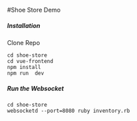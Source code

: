 #Shoe Store Demo

##### Installation

Clone Repo

```
cd shoe-store
cd vue-frontend
npm install
npm run  dev
```

##### Run the Websocket

```
cd shoe-store
websocketd --port=8080 ruby inventory.rb
```


